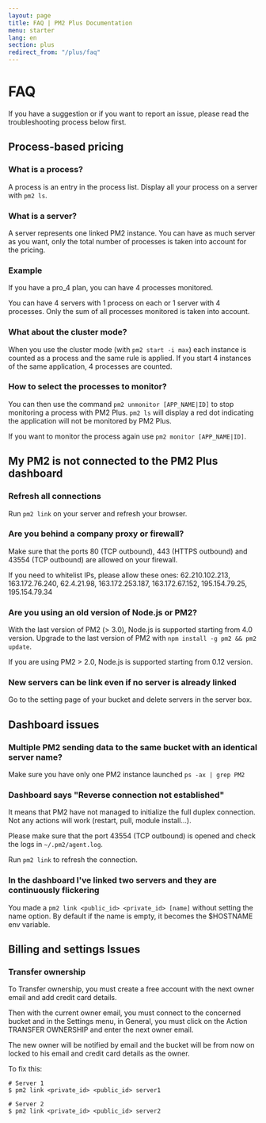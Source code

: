 ```yaml
---
layout: page
title: FAQ | PM2 Plus Documentation
menu: starter
lang: en
section: plus
redirect_from: "/plus/faq"
---
```


# FAQ

If you have a suggestion or if you want to report an issue, please read the troubleshooting process below first. 

## Process-based pricing

### What is a process?

A process is an entry in the process list. Display all your process on a server with `pm2 ls`.

### What is a server?

A server represents one linked PM2 instance. You can have as much server as you want, only the total number of processes is taken into account for the pricing.

### Example

If you have a pro_4 plan, you can have 4 processes monitored.

You can have 4 servers with 1 process on each or 1 server with 4 processes. Only the sum of all processes monitored is taken into account.

### What about the cluster mode?

When you use the cluster mode (with `pm2 start -i max`) each instance is counted as a process and the same rule is applied. If you start 4 instances of the same application, 4 processes are counted.

### How to select the processes to monitor?

You can then use the command `pm2 unmonitor [APP_NAME|ID]` to stop monitoring a process with PM2 Plus.
`pm2 ls` will display a red dot indicating the application will not be monitored by PM2 Plus.

If you want to monitor the process again use `pm2 monitor [APP_NAME|ID]`.

## My PM2 is not connected to the PM2 Plus dashboard

### Refresh all connections

Run `pm2 link` on your server and refresh your browser.

### Are you behind a company proxy or firewall?

Make sure that the ports 80 (TCP outbound), 443 (HTTPS outbound) and 43554 (TCP outbound) are allowed on your firewall.

If you need to whitelist IPs, please allow these ones: 62.210.102.213, 163.172.76.240, 62.4.21.98, 163.172.253.187, 163.172.67.152, 195.154.79.25, 195.154.79.34

### Are you using an old version of Node.js or PM2?

With the last version of PM2 (> 3.0), Node.js is supported starting from 4.0 version.
Upgrade to the last version of PM2 with `npm install -g pm2 && pm2 update`.

If you are using PM2 > 2.0, Node.js is supported starting from 0.12 version.

### New servers can be link even if no server is already linked

Go to the setting page of your bucket and delete servers in the server box.

## Dashboard issues

### Multiple PM2 sending data to the same bucket with an identical server name?

Make sure you have only one PM2 instance launched `ps -ax | grep PM2`

### Dashboard says "Reverse connection not established"

It means that PM2 have not managed to initialize the full duplex connection. Not any actions will work (restart, pull, module install...).

Please make sure that the port 43554 (TCP outbound) is opened and check the logs in `~/.pm2/agent.log`.

Run `pm2 link` to refresh the connection.

### In the dashboard I've linked two servers and they are continuously flickering

You made a `pm2 link <public_id> <private_id> [name]` without setting the name option. By default if the name is empty, it becomes the $HOSTNAME env variable.

## Billing and settings Issues

### Transfer ownership

To Transfer ownership, you must create a free account with the next owner email and add credit card details.

Then with the current owner email, you must connect to the concerned bucket and in the Settings menu, in General, you must click on the Action TRANSFER OWNERSHIP and enter the next owner email.

The new owner will be notified by email and the bucket will be from now on locked to his email and credit card details as the owner.



To fix this:

```
# Server 1
$ pm2 link <private_id> <public_id> server1

# Server 2
$ pm2 link <private_id> <public_id> server2
```






